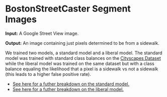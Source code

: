 # BostonStreetCaster Segment Images

**Input:** A Google Street View image.

**Output:** An image containing just pixels determined to be from a sidewalk.

We trained two models, a standard model and a liberal model. The standard model was trained with standard class balances on the [Cityscapes Dataset](https://www.cityscapes-dataset.com/) while the liberal model was trained on the same dataset but with a class balance equaling the likelihood that a pixel is a sidewalk vs not a sidewalk (this leads to a higher false positive rate).

- [See here for a futher breakdown on the standard model.](https://github.com/ddehueck/BostonStreetCaster/tree/master/ml_models/segment_images/standard)
- [See here for a futher breakdown on the liberal model.](https://github.com/ddehueck/BostonStreetCaster/tree/master/ml_models/segment_images/liberal)

